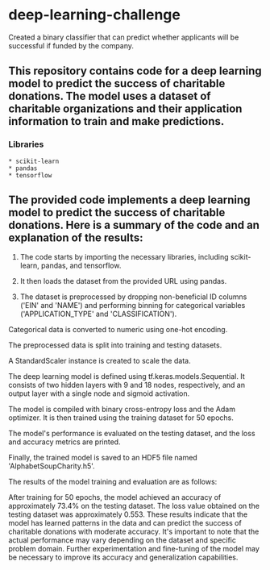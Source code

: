 # deep-learning-challenge
Created a binary classifier that can predict whether applicants will be successful if funded by the company.

## This repository contains code for a deep learning model to predict the success of charitable donations. The model uses a dataset of charitable organizations and their application information to train and make predictions.

### Libraries

    * scikit-learn
    * pandas
    * tensorflow
    

## The provided code implements a deep learning model to predict the success of charitable donations. Here is a summary of the code and an explanation of the results:

1. The code starts by importing the necessary libraries, including scikit-learn, pandas, and tensorflow.

2. It then loads the dataset from the provided URL using pandas.

3. The dataset is preprocessed by dropping non-beneficial ID columns ('EIN' and 'NAME') and performing binning for categorical variables ('APPLICATION_TYPE' and 'CLASSIFICATION').

Categorical data is converted to numeric using one-hot encoding.

The preprocessed data is split into training and testing datasets.

A StandardScaler instance is created to scale the data.

The deep learning model is defined using tf.keras.models.Sequential. It consists of two hidden layers with 9 and 18 nodes, respectively, and an output layer with a single node and sigmoid activation.

The model is compiled with binary cross-entropy loss and the Adam optimizer. It is then trained using the training dataset for 50 epochs.

The model's performance is evaluated on the testing dataset, and the loss and accuracy metrics are printed.

Finally, the trained model is saved to an HDF5 file named 'AlphabetSoupCharity.h5'.

The results of the model training and evaluation are as follows:

After training for 50 epochs, the model achieved an accuracy of approximately 73.4% on the testing dataset.
The loss value obtained on the testing dataset was approximately 0.553.
These results indicate that the model has learned patterns in the data and can predict the success of charitable donations with moderate accuracy. It's important to note that the actual performance may vary depending on the dataset and specific problem domain. Further experimentation and fine-tuning of the model may be necessary to improve its accuracy and generalization capabilities.
